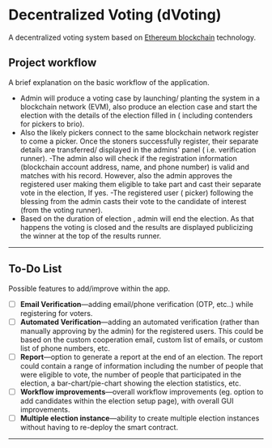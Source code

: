 # Decentralized Voting (dVoting)

A decentralized voting system based on [Ethereum blockchain](https://ethereum.org/dapps/) technology.

## Project workflow

A brief explanation on the basic workflow of the application.

- Admin will produce a voting case by launching/ planting the system in a blockchain network (EVM), also produce an election case and start the election with the details of the election filled in ( including contenders for pickers to brio). 
- Also the likely pickers connect to the same blockchain network register to come a picker. Once the stoners successfully register, their separate details are transferred/ displayed in the admins' panel ( i.e. verification runner). 
-The admin also will check if the registration information (blockchain account address, name, and phone number) is valid and matches with his record. However, also the admin approves the registered user making them eligible to take part and cast their separate vote in the election, If yes. 
-The registered user ( picker) following the blessing from the admin casts their vote to the candidate of interest (from the voting runner). 
- Based on the duration of election , admin will end the election. As that happens the voting is closed and the results are displayed publicizing the winner at the top of the results runner.

---

## To-Do List

Possible features to add/improve within the app.

- [ ] **Email Verification**—adding email/phone verification (OTP, etc..) while registering for voters.
- [ ] **Automated Verification**—adding an automated verification (rather than manually approving by the admin) for the registered users. This could be based on the custom cooperation email, custom list of emails, or custom list of phone numbers, etc.
- [ ] **Report**—option to generate a report at the end of an election. The report could contain a range of information including the number of people that were eligible to vote, the number of people that participated in the election, a bar-chart/pie-chart showing the election statistics, etc.
- [ ] **Workflow improvements**—overall workflow improvements (eg. option to add candidates within the election setup page), with overall GUI improvements.
- [ ] **Multiple election instance**—ability to create multiple election instances without having to re-deploy the smart contract.

---

